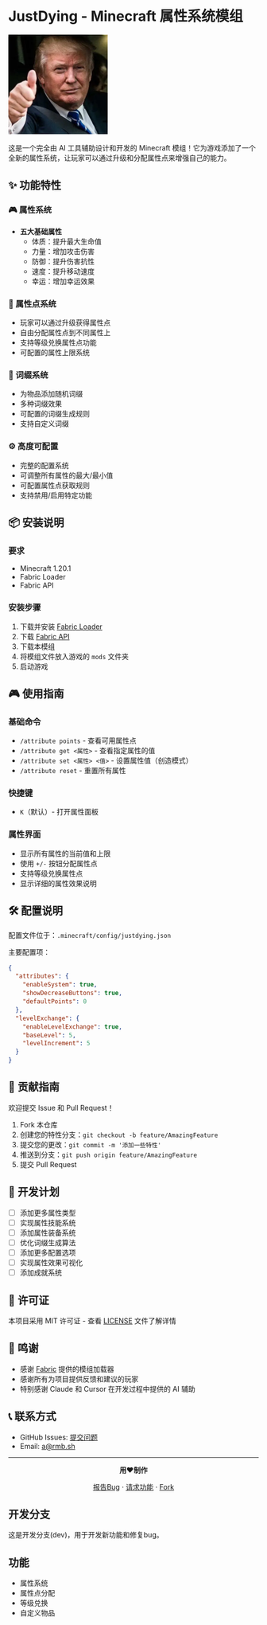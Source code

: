 # JustDying - Minecraft 属性系统模组

![模组图标](src/main/resources/assets/justdying/icon.png)

这是一个完全由 AI 工具辅助设计和开发的 Minecraft 模组！它为游戏添加了一个全新的属性系统，让玩家可以通过升级和分配属性点来增强自己的能力。

## ✨ 功能特性

### 🎮 属性系统
- **五大基础属性**
  - 体质：提升最大生命值
  - 力量：增加攻击伤害
  - 防御：提升伤害抗性
  - 速度：提升移动速度
  - 幸运：增加幸运效果

### 🎯 属性点系统
- 玩家可以通过升级获得属性点
- 自由分配属性点到不同属性上
- 支持等级兑换属性点功能
- 可配置的属性上限系统

### 💫 词缀系统
- 为物品添加随机词缀
- 多种词缀效果
- 可配置的词缀生成规则
- 支持自定义词缀

### ⚙️ 高度可配置
- 完整的配置系统
- 可调整所有属性的最大/最小值
- 可配置属性点获取规则
- 支持禁用/启用特定功能

## 📦 安装说明

### 要求
- Minecraft 1.20.1
- Fabric Loader
- Fabric API

### 安装步骤
1. 下载并安装 [Fabric Loader](https://fabricmc.net/use/)
2. 下载 [Fabric API](https://www.curseforge.com/minecraft/mc-mods/fabric-api)
3. 下载本模组
4. 将模组文件放入游戏的 `mods` 文件夹
5. 启动游戏

## 🎮 使用指南

### 基础命令
- `/attribute points` - 查看可用属性点
- `/attribute get <属性>` - 查看指定属性的值
- `/attribute set <属性> <值>` - 设置属性值（创造模式）
- `/attribute reset` - 重置所有属性

### 快捷键
- `K`（默认）- 打开属性面板

### 属性界面
- 显示所有属性的当前值和上限
- 使用 `+/-` 按钮分配属性点
- 支持等级兑换属性点
- 显示详细的属性效果说明

## 🛠️ 配置说明

配置文件位于：`.minecraft/config/justdying.json`

主要配置项：
```json
{
  "attributes": {
    "enableSystem": true,
    "showDecreaseButtons": true,
    "defaultPoints": 0
  },
  "levelExchange": {
    "enableLevelExchange": true,
    "baseLevel": 5,
    "levelIncrement": 5
  }
}
```

## 🤝 贡献指南

欢迎提交 Issue 和 Pull Request！

1. Fork 本仓库
2. 创建您的特性分支：`git checkout -b feature/AmazingFeature`
3. 提交您的更改：`git commit -m '添加一些特性'`
4. 推送到分支：`git push origin feature/AmazingFeature`
5. 提交 Pull Request

## 📝 开发计划

- [ ] 添加更多属性类型
- [ ] 实现属性技能系统
- [ ] 添加属性装备系统
- [ ] 优化词缀生成算法
- [ ] 添加更多配置选项
- [ ] 实现属性效果可视化
- [ ] 添加成就系统

## 📜 许可证

本项目采用 MIT 许可证 - 查看 [LICENSE](LICENSE) 文件了解详情

## 🙏 鸣谢

- 感谢 [Fabric](https://fabricmc.net/) 提供的模组加载器
- 感谢所有为项目提供反馈和建议的玩家
- 特别感谢 Claude 和 Cursor 在开发过程中提供的 AI 辅助

## 📞 联系方式

- GitHub Issues: [提交问题](https://github.com/olatiao/JustDying/issues)
- Email: a@rmb.sh

---

<div align="center">

**用❤️制作**

[报告Bug](https://github.com/olatiao/JustDying/issues) · [请求功能](https://github.com/olatiao/JustDying/issues) · [Fork](https://github.com/olatiao/JustDying/fork)

</div>

## 开发分支

这是开发分支(dev)，用于开发新功能和修复bug。

## 功能

- 属性系统
- 属性点分配
- 等级兑换
- 自定义物品 